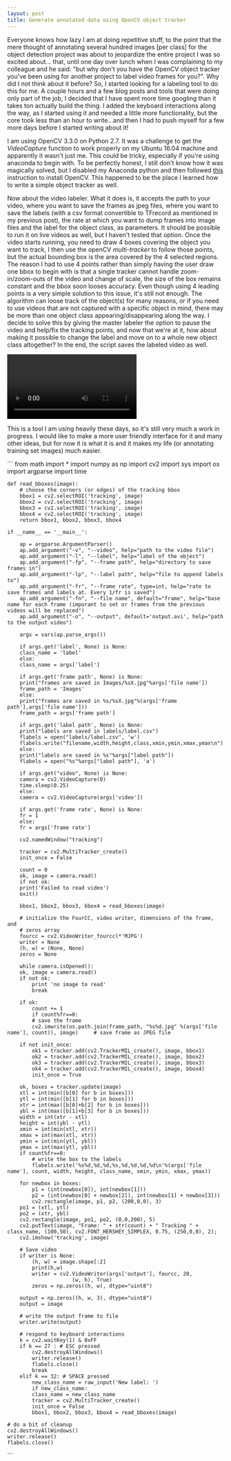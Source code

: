 ```yaml
---
layout: post
title: Generate annotated data using OpenCV object tracker
---
```


Everyone knows how lazy I am at doing repetitive stuff, to the point that the mere thought of annotating several hundred images [per class] for the object detection project was about to jeopardize the entire project I was so excited about... that, until one day over lunch when I was complaining to my colleague and he said: "but why don't you have the OpenCV object tracker you've been using for another project to label video frames for you?". Why did I not think about it before? So, I started looking for a labeling tool to do this for me.  A couple hours and a few blog posts and tools that were doing only part of the job, I decided that I have spent more time googling than it takes ton actually build the thing. I added the keyboard interactions along the way, as I started using it and needed a little more functionality, but the core took less than an hour to write...and then I had to push myself for a few more days before I started writing about it!

I am using OpenCV 3.3.0 on Python 2.7. It was a challenge to get the _VideoCapture_ function to work properly on my Ubuntu 16.04 machine and apparently it wasn't just me. This could be tricky, especially if you're using anaconda to begin with. To be perfectly honest, I still don't know how it was magically solved, but I disabled my Anaconda python and then followed [this](https://www.learnopencv.com/install-opencv3-on-ubuntu//) instruction to install OpenCV. This happened to be the place I learned how to write a simple object tracker as well. 

Now about the video labeler. What it does is, it accepts the path to your video, where you want to save the frames as jpeg files, where you want to save the labels (with a csv format convertible to TFrecord as mentioned in my previous post), the rate at which you want to dump frames into image files and the label for the object class, as parameters. It should be possible to run it on live videos as well, but I haven't tested that option. Once the video starts running, you need to draw 4 boxes covering the object you want to track, I then use the openCV _multi-tracker_ to follow those points, but the actual bounding box is the area covered by the 4 selected regions. The reason I had to use 4 points rather than simply having the user draw one bbox to begin with is that a single tracker cannot handle zoom-in/zoom-outs of the video and change of scale, the size of the box remains constant and the bbox soon looses accuracy. Even though using 4 leading points is a very simple solution to this issue, it's still not enough. The algorithm can loose track of the object(s) for many reasons, or if you need to use videos that are not captured with a specific object in mind, there may be more than one object class appearing/disappearing along the way. I decide to solve this by giving the master labeler the option to pause the video and help/fix the tracking points, and now that we're at it, how about making it possible to change the label and move on to a whole new object class altogether? In the end, the script saves the labeled video as well.

![Here is a sample video of a labeling process during which I change the objects I want to track multiple times)](../videos/2017-10-26-video-labeler/blog.avi)

This is a tool I am using heavily these days, so it's still very much a work in progress. I would like to make a more user friendly interface for it and many other ideas, but for now it is what it is and it makes my life (or annotating training set images) much easier.

´´´
	from math import *
	import numpy as np
	import cv2
	import sys
	import os
	import argparse
	import time

	def read_bboxes(image):
	    # choose the corners (or edges) of the tracking bbox
	    bbox1 = cv2.selectROI('tracking', image)
	    bbox2 = cv2.selectROI('tracking', image)
	    bbox3 = cv2.selectROI('tracking', image)
	    bbox4 = cv2.selectROI('tracking', image)
	    return bbox1, bbox2, bbox3, bbox4

	if __name__ == '__main__':

	    ap = argparse.ArgumentParser()
	    ap.add_argument("-v", "--video", help="path to the video file")
	    ap.add_argument("-l", "--label", help="label of the object")
	    ap.add_argument("-fp", "--frame path", help="directory to save frames in")
	    ap.add_argument("-lp", "--label path", help="file to append labels to")
	    ap.add_argument("-fr", "--frame rate", type=int, help="rate to save frames and labels at. Every 1/fr is saved")
	    ap.add_argument("-fn", "--file name", default="frame", help="base name for each frame (imporant to set or frames from the previous videos will be replaced")
	    ap.add_argument("-o", "--output", default='output.avi', help="path to the output video")    

	    args = vars(ap.parse_args())

	    if args.get('label', None) is None:        
		class_name = 'label'
	    else:
		class_name = args['label']

	    if args.get('frame path', None) is None:
		print("frames are saved in Images/%sX.jpg"%args['file name'])
		frame_path = 'Images'
	    else:
		print("frames are saved in %s/%sX.jpg"%(args['frame path'],args['file name']))
		frame_path = args['frame path']

	    if args.get('label path', None) is None: 
		print("labels are saved in labels/label.csv")
		flabels = open("labels/label.csv", 'w')
		flabels.write("filename,width,height,class,xmin,ymin,xmax,ymax\n")
	    else:
		print("labels are saved in %s"%args["label path"])
		flabels = open("%s"%args["label path"], 'a')

	    if args.get("video", None) is None:
		camera = cv2.VideoCapture(0)
		time.sleep(0.25)
	    else:
		camera = cv2.VideoCapture(args['video'])

	    if args.get('frame rate', None) is None:        
		fr = 1
	    else:
		fr = args['frame rate']

	    cv2.namedWindow("tracking")

	    tracker = cv2.MultiTracker_create()
	    init_once = False

	    count = 0
	    ok, image = camera.read()
	    if not ok:
		print('Failed to read video')
		exit()

	    bbox1, bbox2, bbox3, bbox4 = read_bboxes(image)

	    # initialize the FourCC, video writer, dimensions of the frame, and
	    # zeros array
	    fourcc = cv2.VideoWriter_fourcc(*'MJPG')
	    writer = None
	    (h, w) = (None, None)
	    zeros = None

	    while camera.isOpened():
		ok, image = camera.read()
		if not ok:
		    print 'no image to read'
		    break

		if ok:
		    count += 1
		    if count%fr==0:
			# save the frame
			cv2.imwrite(os.path.join(frame_path, "%s%d.jpg" %(args['file name'], count)), image)     # save frame as JPEG file

		if not init_once:
		    ok1 = tracker.add(cv2.TrackerMIL_create(), image, bbox1)
		    ok2 = tracker.add(cv2.TrackerMIL_create(), image, bbox2)
		    ok3 = tracker.add(cv2.TrackerMIL_create(), image, bbox3)
		    ok4 = tracker.add(cv2.TrackerMIL_create(), image, bbox4)
		    init_once = True

		ok, boxes = tracker.update(image)
		xtl = int(min([b[0] for b in boxes]))
		ytl = int(min([b[1] for b in boxes]))
		xtr = int(max([b[0]+b[2] for b in boxes]))
		ybl = int(max([b[1]+b[3] for b in boxes]))
		width = int(xtr - xtl)
		height = int(ybl - ytl)
		xmin = int(min(xtl, xtr))
		xmax = int(max(xtl, xtr))
		ymin = int(min(ytl, ybl))
		ymax = int(max(ytl, ybl))
		if count%fr==0:
		    # write the box to the labels
		    flabels.write('%s%d,%d,%d,%s,%d,%d,%d,%d\n'%(args['file name'], count, width, height, class_name, xmin, ymin, xmax, ymax))

		for newbox in boxes:
		    p1 = (int(newbox[0]), int(newbox[1]))
		    p2 = (int(newbox[0] + newbox[2]), int(newbox[1] + newbox[3]))
		    cv2.rectangle(image, p1, p2, (200,0,0), 3)
		po1 = (xtl, ytl)
		po2 = (xtr, ybl)
		cv2.rectangle(image, po1, po2, (0,0,200), 5)
		cv2.putText(image, "Frame: " + str(count) + " Tracking " + class_name, (100,50), cv2.FONT_HERSHEY_SIMPLEX, 0.75, (250,0,0), 2);
		cv2.imshow('tracking', image)

		# Save video
		if writer is None:
		    (h, w) = image.shape[:2]
		    print(h,w)
		    writer = cv2.VideoWriter(args['output'], fourcc, 20,
					     (w, h), True)
		    zeros = np.zeros((h, w), dtype="uint8")

		output = np.zeros((h, w, 3), dtype="uint8")
		output = image

		# write the output frame to file
		writer.write(output)

		# respond to keyboard interactions
		k = cv2.waitKey(1) & 0xFF
		if k == 27 : # ESC pressed
		    cv2.destroyAllWindows()
		    writer.release()
		    flabels.close()
		    break 
		elif k == 32: # SPACE pressed
		    new_class_name = raw_input('New label: ')
		    if new_class_name:
			class_name = new_class_name
		    tracker = cv2.MultiTracker_create()
		    init_once = False
		    bbox1, bbox2, bbox3, bbox4 = read_bboxes(image)

	# do a bit of cleanup
	cv2.destroyAllWindows()
	writer.release()
	flabels.close()
´´´

